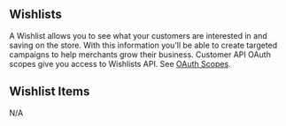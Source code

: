 ## Wishlists

A Wishlist allows you to see what your customers are interested in and saving on the store. With this information you’ll be able to create targeted campaigns to help merchants grow their business.   Customer API OAuth scopes give you access to Wishlists API. See [OAuth Scopes](https://developer.bigcommerce.com/api-docs/getting-started/authentication#authentication_oauth-scopes).

## Wishlist Items

N/A